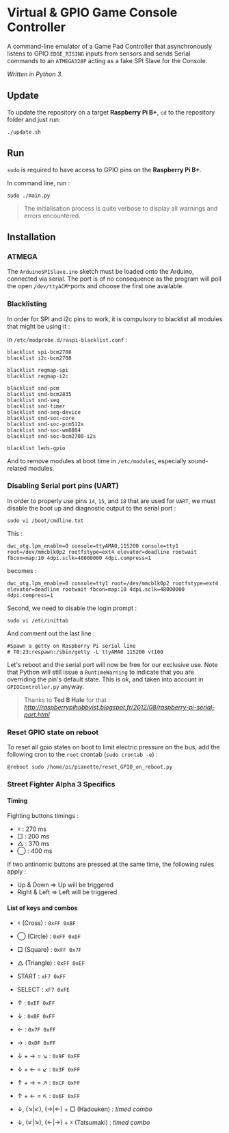 # Virtual & GPIO Game Console Controller

A command-line emulator of a Game Pad Controller that asynchronously listens to GPIO `EDGE_RISING` inputs from sensors and sends Serial commands to an `ATMEGA328P` acting as a fake SPI Slave for the Console.

_Written in Python 3._

## Update

To update the repository on a target **Raspberry Pi B+**, `cd` to the repository folder and just run:

    ./update.sh

## Run

`sudo` is required to have access to GPIO pins on the **Raspberry Pi B+**.

In command line, run :

    sudo ./main.py

> The initialisation process is quite verbose to display all warnings and errors encountered.

## Installation

### ATMEGA

The `ArduinoSPISlave.ino` sketch must be loaded onto the Arduino, connected via serial. The port is of no consequence as the program will poll the open `/dev/ttyACM*`ports and choose the first one available.

### Blacklisting

In order for SPI and i2c pins to work, it is compulsory to blacklist all modules that might be using it :

in `/etc/modprobe.d/raspi-blacklist.conf` :

    blacklist spi-bcm2708
    blacklist i2c-bcm2708

    blacklist regmap-spi
    blacklist regmap-i2c

    blacklist snd-pcm
    blacklist snd-bcm2835
    blacklist snd-seq
    blacklist snd-timer
    blacklist snd-seq-device
    blacklist snd-soc-core
    blacklist snd-soc-pcm512x
    blacklist snd-soc-wm8804
    blacklist snd-soc-bcm2708-i2s

    blacklist leds-gpio

And to remove modules at boot time in `/etc/modules`, especially sound-related modules.

### Disabling Serial port pins (UART)

In order to properly use pins `14`, `15`, and `18` that are used for `UART`, we must disable the boot up and diagnostic output to the serial port :

    sudo vi /boot/cmdline.txt

This :

    dwc_otg.lpm_enable=0 console=ttyAMA0,115200 console=tty1 root=/dev/mmcblk0p2 rootfstype=ext4 elevator=deadline rootwait fbcon=map:10 4dpi.sclk=48000000 4dpi.compress=1

becomes :

    dwc_otg.lpm_enable=0 console=tty1 root=/dev/mmcblk0p2 rootfstype=ext4 elevator=deadline rootwait fbcon=map:10 4dpi.sclk=48000000 4dpi.compress=1

Second, we need to disable the login prompt :

    sudo vi /etc/inittab

And comment out the last line :

    #Spawn a getty on Raspberry Pi serial line
    # T0:23:respawn:/sbin/getty -L ttyAMA0 115200 vt100

Let's reboot and the serial port will now be free for our exclusive use. Note that Python will still issue a `RuntimeWarning` to indicate that you are overriding the pin's default state. This is ok, and taken into account in `GPIOController.py` anyway. 

>  Thanks to **Ted B Hale** for that : _http://raspberrypihobbyist.blogspot.fr/2012/08/raspberry-pi-serial-port.html_

### Reset GPIO state on reboot

To reset all gpio states on boot to limit electric pressure on the bus, add the following cron to the `root` crontab (`sudo crontab -e`) :

    @reboot sudo /home/pi/pianette/reset_GPIO_on_reboot.py

### Street Fighter Alpha 3 Specifics

#### Timing

Fighting buttons timings :

  - ☓ : 270 ms
  - □ : 200 ms
  - △ : 370 ms
  - ◯ : 400 ms

If two antinomic buttons are pressed at the same time, the following rules apply :

  - Up & Down => Up will be triggered
  - Right & Left => Left will be triggered

#### List of keys and combos

  - ☓ (Cross) : `0xFF 0xBF`
  - ◯ (Circle) : `0xFF 0xDF`
  - □ (Square) : `0xFF 0x7F`
  - △ (Triangle) : `0xFF 0xEF`

  - START : `xF7 0xFF`
  - SELECT : `xF7 0xFE`

  - ↑ : `0xEF 0xFF`
  - ↓ : `0xBF 0xFF`
  - ← : `0x7F 0xFF`
  - → : `0xDF 0xFF`

  - ↓ + → = ↘ : `0x9F 0xFF`
  - ↓ + ← = ↙ : `0x3F 0xFF`
  - ↑ + → = ↗  : `0xCF 0xFF`
  - ↑ + ← = ↖ : `0x6F 0xFF`

  - ↓, (↘|↙), (→|←) + □ (Hadouken) : _timed combo_
  - ↓, (↙|↘), (←|→) + ☓ (Tatsumaki) : _timed combo_
